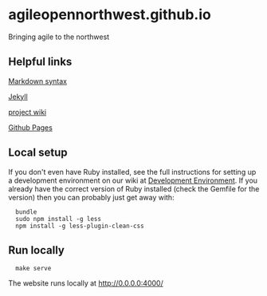 agileopennorthwest.github.io
=====================

Bringing agile to the northwest

Helpful links
-------------

[Markdown syntax](http://kramdown.gettalong.org/quickref.html)

[Jekyll](https://jekyllrb.com/)

[project wiki](https://github.com/agileopennorthwest/agileopennorthwest.github.io/wiki)

[Github Pages](https://docs.github.com/en/free-pro-team@latest/github/working-with-github-pages/getting-started-with-github-pages)
  

Local setup
-----------

If you don't even have Ruby installed, see the full instructions for setting up a development environment 
on our wiki at [Development Environment](https://github.com/agileopennorthwest/agileopennorthwest.github.io/wiki/Development-Environment).
If you already have the correct version of Ruby installed (check the Gemfile for the version) then you can probably just 
get away with:
 
```
  bundle
  sudo npm install -g less
  npm install -g less-plugin-clean-css
```

Run locally
-----------

```
  make serve
```

  The website runs locally at http://0.0.0.0:4000/

